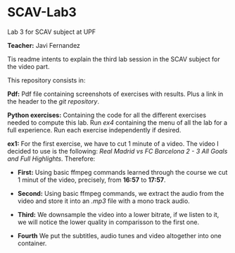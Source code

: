 # SCAV-Lab3
Lab 3 for SCAV subject at UPF

**Teacher:** Javi Fernandez

Tis readme intents to explain the third lab session in the SCAV subject for the video part.

This repository consists in:

**Pdf:** Pdf file containing screenshots of exercises with results. Plus a link in the header to the *git repository*.

**Python exercises:** Containing the code for all the different exercises needed to compute this lab. Run *ex4* containing the menu of all the lab for a full experience. Run each exercise independently if desired.

**ex1:** For the first exercise, we have to cut 1 minute of a video. The video I decided to use is the following: *Real Madrid vs FC Barcelona 2 - 3 All Goals and Full Highlights*. Therefore:

-   **First:** Using basic ffmpeg commands learned through the course we cut 1 minut of the video, precisely, from **16:57** to **17:57**.

-   **Second:** Using basic ffmpeg commands, we extract the audio from the video and store it into an *.mp3* file with a mono track audio. 

-   **Third:** We downsample the video into a lower bitrate, if we listen to it, we will notice the lower quality in comparisson to the first one.

-   **Fourth** We put the subtitles, audio tunes and video altogether into one container.

